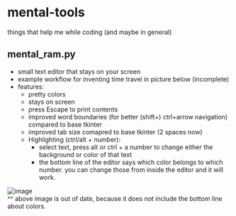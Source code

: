 # mental-tools
things that help me while coding (and maybe in general)

## mental_ram.py
- small text editor that stays on your screen
- example workflow for inventing time travel in picture below (incomplete)
- features: 
  - pretty colors
  - stays on screen
  - press Escape to print contents
  - improved word boundaries (for better (shift+) ctrl+arrow navigation) compared to base tkinter
  - improved tab size comapred to base tkinter (2 spaces now)
  -  Highlighting (ctrl/alt + number):
     - select text, press alt or ctrl + a number to change either the background or color of that text
     - the bottom line of the editor says which color belongs to which number. you can change those from inside the editor and it will work.
 
![image](https://user-images.githubusercontent.com/112716905/199680200-00acccda-f763-4e81-b19f-4c049f7bed73.png)  
^^ above image is out of date, because it does not include the bottom line about colors.

